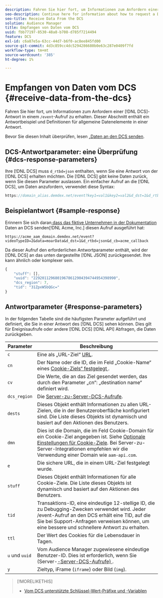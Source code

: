```yaml
---
description: Fahren Sie hier fort, um Informationen zum Anfordern einer DCS-Antwort in einem /event-Aufruf zu erhalten. Dieser Abschnitt enthält ein Antwortbeispiel und Definitionen für allgemeine Datenelemente in einer Antwort.
seo-description: Continue here for information about how to request a DCS response in a /event call. This section includes a response example and definitions for common data elements in a response.
seo-title: Receive Data From the DCS
solution: Audience Manager
title: Empfangen von Daten vom DCS
uuid: fbb77197-8530-48a8-b708-d785f7214494
feature: DCS
exl-id: c6a87e5a-63cc-44d7-b6f0-ac8ee845fd00
source-git-commit: 4d3c859cc4dc5294286680b0e63c287e0409f7fd
workflow-type: tm+mt
source-wordcount: '385'
ht-degree: 1%

---
```


# Empfangen von Daten vom DCS {#receive-data-from-the-dcs}

Fahren Sie hier fort, um Informationen zum Anfordern einer [!DNL DCS]-Antwort in einem `/event`-Aufruf zu erhalten. Dieser Abschnitt enthält ein Antwortbeispiel und Definitionen für allgemeine Datenelemente in einer Antwort.

Bevor Sie diesen Inhalt überprüfen, lesen [ „Daten an den DCS senden](../../../api/dcs-intro/dcs-event-calls/dcs-url-send.md).

## DCS-Antwortparameter: eine Überprüfung {#dcs-response-parameters}

Ihre [!DNL DCS] muss `d_rtbd=json` enthalten, wenn Sie eine Antwort von der [!DNL DCS] erhalten möchten. Die [!DNL DCS] gibt keine Daten zurück, wenn Sie diesen Parameter auslassen. Ein einfacher Aufruf an die [!DNL DCS], um Daten anzufordern, verwendet diese Syntax:

```js
https://domain_alias.demdex.net/event?key1=val1&key2=val2&d_dst=1&d_rtbd=json&d_cb=callback
```

## Beispielantwort {#sample-response}

Erinnern Sie sich daran[ dass das fiktive Unternehmen in der Dokumentation ](../../../api/dcs-intro/dcs-event-calls/dcs-url-send.md)Daten an DCS senden[!DNL Acme, Inc.] diesen Aufruf ausgeführt hat:

`https://acme_aam_domain.demdex.net/event?videoTypeID=2&data=moarData&d_dst=1&d_rtbd=json&d_cb=acme_callback`

Da dieser Aufruf den erforderlichen Antwortparameter enthält, wird der [!DNL DCS] an das unten dargestellte [!DNL JSON] zurückgesendet. Ihre kann ähnlich oder komplexer sein.

```js
{
    "stuff": [],
    "uuid": "22920112968019678612904394744954398990",
    "dcs_region": 7,
    "tid": "31ZpxW5bQGc="
}
```

## Antwortparameter {#response-parameters}

In der folgenden Tabelle sind die häufigsten Parameter aufgeführt und definiert, die Sie in einer Antwort des [!DNL DCS] sehen können. Dies gilt für Ereignisaufrufe oder andere [!DNL DCS] [!DNL API] Abfragen, die Daten zurückgeben.

| Parameter | Beschreibung |
|--- |--- |
| `c` | Eine als „URL-Ziel“ [ URL](../../../features/destinations/create-url-destination.md). |
| `cn` | Der Name oder die ID, die im Feld „Cookie-Name“ eines [Cookie-Ziels“ festgelegt ](../../../features/destinations/create-cookie-destination.md). |
| `cv` | Die Werte, die an das Ziel gesendet werden, das durch den Parameter „cn“: „destination name“ definiert wird. |
| `dcs_region` | Die [Server-zu-Server-DCS-Aufrufe](../../../api/dcs-intro/dcs-api-reference/dcs-regions.md). |
| `dests` | Dieses Objekt enthält Informationen zu allen URL-Zielen, die in der Benutzeroberfläche konfiguriert sind. Die Liste dieses Objekts ist dynamisch und basiert auf den Aktionen des Benutzers. |
| `dmn` | Dies ist die Domain, die im Feld Cookie-Domain für ein Cookie-Ziel angegeben ist. Siehe [Optionale Einstellungen für Cookie-Ziele](../../../features/destinations/cookie-destination-options.md).  Bei Server-zu-Server-Integrationen empfehlen wir die Verwendung einer Domain wie `aam-api.com`. |
| `e` | Die sichere URL, die in einem URL-Ziel festgelegt wurde. |
| `stuff` | Dieses Objekt enthält Informationen für alle Cookie-Ziele. Die Liste dieses Objekts ist dynamisch und basiert auf den Aktionen des Benutzers. |
| `tid` | Transaktions-ID, eine eindeutige 12-stellige ID, die zu Debugging-Zwecken verwendet wird. Jeder /event-Aufruf an den DCS erhält eine TID, auf die Sie bei Support-Anfragen verweisen können, um eine bessere und schnellere Antwort zu erhalten. |
| `ttl` | Der Wert des Cookies für die Lebensdauer in Tagen. |
| `u` und `uuid` | Vom Audience Manager zugewiesene eindeutige Benutzer-ID. Dies ist erforderlich, wenn Sie (Server-[-Server-DCS-Aufrufe) ](../../../api/dcs-intro/dcs-s2s/dcs-s2s-calls.md). |
| `y` | Zieltyp, iFrame (`iframe`) oder Bild (`img`). |

>[!MORELIKETHIS]
>
>* [Vom DCS unterstützte Schlüssel-Wert-Präfixe und -Variablen](../../../api/dcs-intro/dcs-api-reference/dcs-keys.md)
